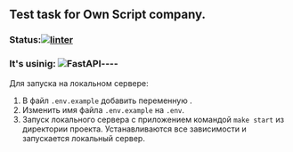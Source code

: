 ## Test task for Own Script company.
### Status:[![linter](https://github.com/Morozov33/lighthouse_api/actions/workflows/linter.yml/badge.svg)](https://github.com/Morozov33/lighthouse_api/actions/workflows/linter.yml)
### It's usinig: ![FastAPI](https://img.shields.io/badge/FastAPI-005571?style=for-the-badge&logo=fastapi)----
Для запуска на локальном сервере:
1. В файл `.env.example` добавить переменную .
2. Изменить имя файла `.env.example` на `.env`.
3. Запуск локального сервера с приложением командой `make start` из директории проекта. Устанавливаются все зависимости и запускается локальный сервер.
